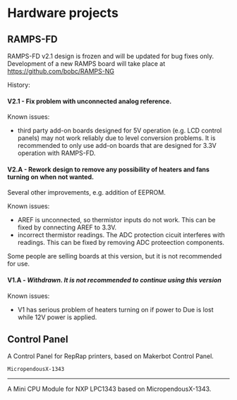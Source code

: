 Hardware projects
===================

RAMPS-FD
-------- 
 
RAMPS-FD v2.1 design is frozen and will be updated for bug fixes only. Development of a new RAMPS board will take place at https://github.com/bobc/RAMPS-NG

History:

#### V2.1  -  Fix problem with unconnected analog reference.

 Known issues:
  - third party add-on boards designed for 5V operation (e.g. LCD control panels) may not work reliably due to level conversion problems. It is recommended to only use add-on boards that are designed for 3.3V operation with RAMPS-FD.
 
#### V2.A  -    Rework design to remove any possibility of heaters and fans turning on when not wanted.
Several other improvements, e.g. addition of EEPROM.
  
 Known issues:
  
  - AREF is unconnected, so thermistor inputs do not work. This can be fixed by connecting AREF to 3.3V.
  - incorrect thermistor readings. The ADC protection cicuit interferes with readings. This can be fixed by removing ADC proteection components. 

 Some people are selling boards at this version, but it is not recommended for use. 

#### V1.A   -   **_Withdrawn. It is not recommended to continue using this version_**

 Known issues:
 
  - V1 has serious problem of heaters turning on if power to Due is lost while 12V power is applied.
 

Control Panel
--------------

  A Control Panel for RepRap printers, based on Makerbot Control Panel.

 	MicropendousX-1343
-------------------

  A Mini CPU Module for NXP LPC1343 based on MicropendousX-1343.

